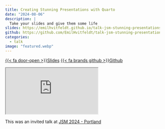 ```yaml
---
title: Creating Stunning Presentations with Quarto
date: "2024-08-06"
description: |
  Take your slides and give them some life
slides: https://emilhvitfeldt.github.io/talk-jsm-stunning-presentations/
github: https://github.com/EmilHvitfeldt/talk-jsm-stunning-presentations
categories:
  - talk
image: "featured.webp"
---
```






<a href="https://emilhvitfeldt.github.io/talk-jsm-stunning-presentations/" class="listing-slides btn-links">{{< fa door-open >}}Slides<a>
<a href="https://github.com/EmilHvitfeldt/talk-jsm-stunning-presentations" class="listing-github btn-links">{{< fa brands github >}}Github<a>
      
<iframe class="slide-deck" src="https://emilhvitfeldt.github.io/talk-jsm-stunning-presentations/"></iframe>
        
This was an invited talk at [JSM 2024 - Portland](https://ww3.aievolution.com/JSMAnnual2024/Events/viewEv?ev=1493)
